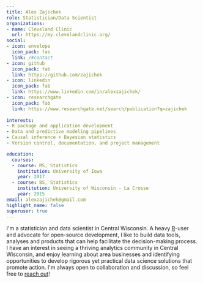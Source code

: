```yaml
---
title: Alex Zajichek
role: Statistician/Data Scientist
organizations:
- name: Cleveland Clinic
  url: https://my.clevelandclinic.org/
social:
- icon: envelope
  icon_pack: fas
  link: /#contact
- icon: github
  icon_pack: fab
  link: https://github.com/zajichek
- icon: linkedin
  icon_pack: fab
  link: https://www.linkedin.com/in/alexzajichek/
- icon: researchgate
  icon_pack: fab
  link: https://www.researchgate.net/search/publication?q=zajichek
  
interests:
- R package and application development
- Data and predictive modeling pipelines
- Causal inference + Bayesian statistics
- Version control, documentation, and project management

education:
  courses:
  - course: MS, Statistics
    institution: University of Iowa
    year: 2017
  - course: BS, Statistics
    institution: University of Wisconsin - La Crosse
    year: 2015
email: alexzajichek@gmail.com
highlight_name: false
superuser: true
---
```


I'm a statistician and data scientist in Central Wisconsin. A heavy [R](https://www.r-project.org/)-user and advocate for open-source development, I like to build data tools, analyses and products that can help facilitate the decision-making process. I have an interest in seeing a thriving analytics community in Central Wisconsin, and enjoy learning about area businesses and identifying opportunities to develop rigorous yet practical data science solutions that promote action. I'm always open to collaboration and discussion, so feel free to [reach out](/#contact)!

